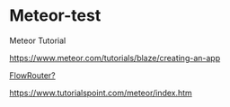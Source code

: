 # Meteor-test
Meteor Tutorial

https://www.meteor.com/tutorials/blaze/creating-an-app


[FlowRouter?](https://atmospherejs.com/kadira/flow-router)

https://www.tutorialspoint.com/meteor/index.htm
